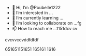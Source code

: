 - 👋 Hi, I’m @Poubelle1222
- 👀 I’m interested in ...
- 🌱 I’m currently learning ...
- 💞️ I’m looking to collaborate on ...fg
- 📫 How to reach me ...1151dcv
cv
<!---erererer
Poubelle1222/Poubelle1222 is a ✨ special ✨ reposdddfdffddffgfgfgg
--->    cvcvvccvddfdfdf
651651151651
165161
1616
